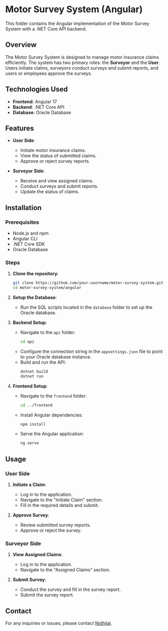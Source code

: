 # Motor Survey System (Angular)

This folder contains the Angular implementation of the Motor Survey System with a .NET Core API backend.

## Overview

The Motor Survey System is designed to manage motor insurance claims efficiently. The system has two primary roles: the **Surveyor** and the **User**. Users initiate claims, surveyors conduct surveys and submit reports, and users or employees approve the surveys.

## Technologies Used

- **Frontend**: Angular 17
- **Backend**: .NET Core API
- **Database**: Oracle Database

## Features

- **User Side**:
  - Initiate motor insurance claims.
  - View the status of submitted claims.
  - Approve or reject survey reports.

- **Surveyor Side**:
  - Receive and view assigned claims.
  - Conduct surveys and submit reports.
  - Update the status of claims.

## Installation

### Prerequisites

- Node.js and npm
- Angular CLI
- .NET Core SDK
- Oracle Database

### Steps

1. **Clone the repository**:
    ```bash
    git clone https://github.com/your-username/motor-survey-system.git
    cd motor-survey-system/angular
    ```

2. **Setup the Database**:
   - Run the SQL scripts located in the `database` folder to set up the Oracle database.

3. **Backend Setup**:
   - Navigate to the `api` folder:
     ```bash
     cd api
     ```
   - Configure the connection string in the `appsettings.json` file to point to your Oracle database instance.
   - Build and run the API:
     ```bash
     dotnet build
     dotnet run
     ```

4. **Frontend Setup**:
   - Navigate to the `frontend` folder:
     ```bash
     cd ../frontend
     ```
   - Install Angular dependencies:
     ```bash
     npm install
     ```
   - Serve the Angular application:
     ```bash
     ng serve
     ```

## Usage

### User Side

1. **Initiate a Claim**:
   - Log in to the application.
   - Navigate to the "Initiate Claim" section.
   - Fill in the required details and submit.

2. **Approve Survey**:
   - Review submitted survey reports.
   - Approve or reject the survey.

### Surveyor Side

1. **View Assigned Claims**:
   - Log in to the application.
   - Navigate to the "Assigned Claims" section.

2. **Submit Survey**:
   - Conduct the survey and fill in the survey report.
   - Submit the survey report.

## Contact

For any inquiries or issues, please contact [Nidhilal](mailto:msnidhilal16@gmail.com).
